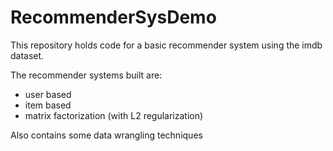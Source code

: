 # RecommenderSysDemo

This repository holds code for a basic recommender system using the imdb dataset.

The recommender systems built are:
- user based
- item based
- matrix factorization (with L2 regularization)

Also contains some data wrangling techniques
